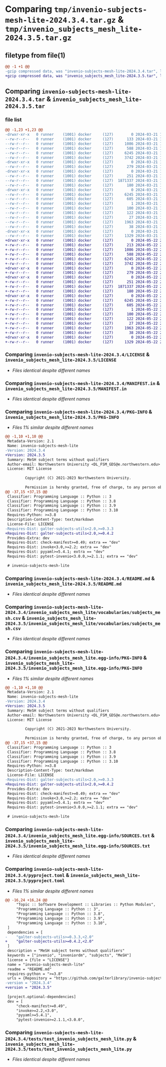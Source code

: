 # Comparing `tmp/invenio-subjects-mesh-lite-2024.3.4.tar.gz` & `tmp/invenio_subjects_mesh_lite-2024.3.5.tar.gz`

## filetype from file(1)

```diff
@@ -1 +1 @@
-gzip compressed data, was "invenio-subjects-mesh-lite-2024.3.4.tar", last modified: Thu Mar 21 19:31:41 2024, max compression
+gzip compressed data, was "invenio_subjects_mesh_lite-2024.3.5.tar", last modified: Wed May 22 20:51:48 2024, max compression
```

## Comparing `invenio-subjects-mesh-lite-2024.3.4.tar` & `invenio_subjects_mesh_lite-2024.3.5.tar`

### file list

```diff
@@ -1,23 +1,23 @@
-drwxr-xr-x   0 runner    (1001) docker     (127)        0 2024-03-21 19:31:41.499601 invenio-subjects-mesh-lite-2024.3.4/
--rw-r--r--   0 runner    (1001) docker     (127)      133 2024-03-21 19:30:35.000000 invenio-subjects-mesh-lite-2024.3.4/CHANGES.md
--rw-r--r--   0 runner    (1001) docker     (127)     1086 2024-03-21 19:30:35.000000 invenio-subjects-mesh-lite-2024.3.4/LICENSE
--rw-r--r--   0 runner    (1001) docker     (127)      588 2024-03-21 19:30:35.000000 invenio-subjects-mesh-lite-2024.3.4/MANIFEST.in
--rw-r--r--   0 runner    (1001) docker     (127)     6245 2024-03-21 19:31:41.499601 invenio-subjects-mesh-lite-2024.3.4/PKG-INFO
--rw-r--r--   0 runner    (1001) docker     (127)     3742 2024-03-21 19:30:35.000000 invenio-subjects-mesh-lite-2024.3.4/README.md
-drwxr-xr-x   0 runner    (1001) docker     (127)        0 2024-03-21 19:31:41.495602 invenio-subjects-mesh-lite-2024.3.4/invenio_subjects_mesh_lite/
--rw-r--r--   0 runner    (1001) docker     (127)      279 2024-03-21 19:30:35.000000 invenio-subjects-mesh-lite-2024.3.4/invenio_subjects_mesh_lite/__init__.py
-drwxr-xr-x   0 runner    (1001) docker     (127)        0 2024-03-21 19:31:41.495602 invenio-subjects-mesh-lite-2024.3.4/invenio_subjects_mesh_lite/vocabularies/
--rw-r--r--   0 runner    (1001) docker     (127)      251 2024-03-21 19:30:35.000000 invenio-subjects-mesh-lite-2024.3.4/invenio_subjects_mesh_lite/vocabularies/__init__.py
--rw-r--r--   0 runner    (1001) docker     (127)  1871337 2024-03-21 19:30:35.000000 invenio-subjects-mesh-lite-2024.3.4/invenio_subjects_mesh_lite/vocabularies/subjects_mesh.csv
--rw-r--r--   0 runner    (1001) docker     (127)      180 2024-03-21 19:30:35.000000 invenio-subjects-mesh-lite-2024.3.4/invenio_subjects_mesh_lite/vocabularies/vocabularies.yaml
-drwxr-xr-x   0 runner    (1001) docker     (127)        0 2024-03-21 19:31:41.499601 invenio-subjects-mesh-lite-2024.3.4/invenio_subjects_mesh_lite.egg-info/
--rw-r--r--   0 runner    (1001) docker     (127)     6245 2024-03-21 19:31:41.000000 invenio-subjects-mesh-lite-2024.3.4/invenio_subjects_mesh_lite.egg-info/PKG-INFO
--rw-r--r--   0 runner    (1001) docker     (127)      605 2024-03-21 19:31:41.000000 invenio-subjects-mesh-lite-2024.3.4/invenio_subjects_mesh_lite.egg-info/SOURCES.txt
--rw-r--r--   0 runner    (1001) docker     (127)        1 2024-03-21 19:31:41.000000 invenio-subjects-mesh-lite-2024.3.4/invenio_subjects_mesh_lite.egg-info/dependency_links.txt
--rw-r--r--   0 runner    (1001) docker     (127)      100 2024-03-21 19:31:41.000000 invenio-subjects-mesh-lite-2024.3.4/invenio_subjects_mesh_lite.egg-info/entry_points.txt
--rw-r--r--   0 runner    (1001) docker     (127)      122 2024-03-21 19:31:41.000000 invenio-subjects-mesh-lite-2024.3.4/invenio_subjects_mesh_lite.egg-info/requires.txt
--rw-r--r--   0 runner    (1001) docker     (127)       27 2024-03-21 19:31:41.000000 invenio-subjects-mesh-lite-2024.3.4/invenio_subjects_mesh_lite.egg-info/top_level.txt
--rw-r--r--   0 runner    (1001) docker     (127)     1963 2024-03-21 19:30:35.000000 invenio-subjects-mesh-lite-2024.3.4/pyproject.toml
--rw-r--r--   0 runner    (1001) docker     (127)       38 2024-03-21 19:31:41.499601 invenio-subjects-mesh-lite-2024.3.4/setup.cfg
-drwxr-xr-x   0 runner    (1001) docker     (127)        0 2024-03-21 19:31:41.495602 invenio-subjects-mesh-lite-2024.3.4/tests/
--rw-r--r--   0 runner    (1001) docker     (127)     1329 2024-03-21 19:30:35.000000 invenio-subjects-mesh-lite-2024.3.4/tests/test_invenio_subjects_mesh_lite.py
+drwxr-xr-x   0 runner    (1001) docker     (127)        0 2024-05-22 20:51:48.410470 invenio_subjects_mesh_lite-2024.3.5/
+-rw-r--r--   0 runner    (1001) docker     (127)      213 2024-05-22 20:50:35.000000 invenio_subjects_mesh_lite-2024.3.5/CHANGES.md
+-rw-r--r--   0 runner    (1001) docker     (127)     1086 2024-05-22 20:50:35.000000 invenio_subjects_mesh_lite-2024.3.5/LICENSE
+-rw-r--r--   0 runner    (1001) docker     (127)      588 2024-05-22 20:50:35.000000 invenio_subjects_mesh_lite-2024.3.5/MANIFEST.in
+-rw-r--r--   0 runner    (1001) docker     (127)     6245 2024-05-22 20:51:48.410470 invenio_subjects_mesh_lite-2024.3.5/PKG-INFO
+-rw-r--r--   0 runner    (1001) docker     (127)     3742 2024-05-22 20:50:35.000000 invenio_subjects_mesh_lite-2024.3.5/README.md
+drwxr-xr-x   0 runner    (1001) docker     (127)        0 2024-05-22 20:51:48.406470 invenio_subjects_mesh_lite-2024.3.5/invenio_subjects_mesh_lite/
+-rw-r--r--   0 runner    (1001) docker     (127)      279 2024-05-22 20:50:35.000000 invenio_subjects_mesh_lite-2024.3.5/invenio_subjects_mesh_lite/__init__.py
+drwxr-xr-x   0 runner    (1001) docker     (127)        0 2024-05-22 20:51:48.410470 invenio_subjects_mesh_lite-2024.3.5/invenio_subjects_mesh_lite/vocabularies/
+-rw-r--r--   0 runner    (1001) docker     (127)      251 2024-05-22 20:50:35.000000 invenio_subjects_mesh_lite-2024.3.5/invenio_subjects_mesh_lite/vocabularies/__init__.py
+-rw-r--r--   0 runner    (1001) docker     (127)  1871337 2024-05-22 20:50:35.000000 invenio_subjects_mesh_lite-2024.3.5/invenio_subjects_mesh_lite/vocabularies/subjects_mesh.csv
+-rw-r--r--   0 runner    (1001) docker     (127)      180 2024-05-22 20:50:35.000000 invenio_subjects_mesh_lite-2024.3.5/invenio_subjects_mesh_lite/vocabularies/vocabularies.yaml
+drwxr-xr-x   0 runner    (1001) docker     (127)        0 2024-05-22 20:51:48.410470 invenio_subjects_mesh_lite-2024.3.5/invenio_subjects_mesh_lite.egg-info/
+-rw-r--r--   0 runner    (1001) docker     (127)     6245 2024-05-22 20:51:48.000000 invenio_subjects_mesh_lite-2024.3.5/invenio_subjects_mesh_lite.egg-info/PKG-INFO
+-rw-r--r--   0 runner    (1001) docker     (127)      605 2024-05-22 20:51:48.000000 invenio_subjects_mesh_lite-2024.3.5/invenio_subjects_mesh_lite.egg-info/SOURCES.txt
+-rw-r--r--   0 runner    (1001) docker     (127)        1 2024-05-22 20:51:48.000000 invenio_subjects_mesh_lite-2024.3.5/invenio_subjects_mesh_lite.egg-info/dependency_links.txt
+-rw-r--r--   0 runner    (1001) docker     (127)      100 2024-05-22 20:51:48.000000 invenio_subjects_mesh_lite-2024.3.5/invenio_subjects_mesh_lite.egg-info/entry_points.txt
+-rw-r--r--   0 runner    (1001) docker     (127)      122 2024-05-22 20:51:48.000000 invenio_subjects_mesh_lite-2024.3.5/invenio_subjects_mesh_lite.egg-info/requires.txt
+-rw-r--r--   0 runner    (1001) docker     (127)       27 2024-05-22 20:51:48.000000 invenio_subjects_mesh_lite-2024.3.5/invenio_subjects_mesh_lite.egg-info/top_level.txt
+-rw-r--r--   0 runner    (1001) docker     (127)     1963 2024-05-22 20:50:35.000000 invenio_subjects_mesh_lite-2024.3.5/pyproject.toml
+-rw-r--r--   0 runner    (1001) docker     (127)       38 2024-05-22 20:51:48.410470 invenio_subjects_mesh_lite-2024.3.5/setup.cfg
+drwxr-xr-x   0 runner    (1001) docker     (127)        0 2024-05-22 20:51:48.410470 invenio_subjects_mesh_lite-2024.3.5/tests/
+-rw-r--r--   0 runner    (1001) docker     (127)     1329 2024-05-22 20:50:35.000000 invenio_subjects_mesh_lite-2024.3.5/tests/test_invenio_subjects_mesh_lite.py
```

### Comparing `invenio-subjects-mesh-lite-2024.3.4/LICENSE` & `invenio_subjects_mesh_lite-2024.3.5/LICENSE`

 * *Files identical despite different names*

### Comparing `invenio-subjects-mesh-lite-2024.3.4/MANIFEST.in` & `invenio_subjects_mesh_lite-2024.3.5/MANIFEST.in`

 * *Files identical despite different names*

### Comparing `invenio-subjects-mesh-lite-2024.3.4/PKG-INFO` & `invenio_subjects_mesh_lite-2024.3.5/PKG-INFO`

 * *Files 1% similar despite different names*

```diff
@@ -1,10 +1,10 @@
 Metadata-Version: 2.1
 Name: invenio-subjects-mesh-lite
-Version: 2024.3.4
+Version: 2024.3.5
 Summary: MeSH subject terms without qualifiers
 Author-email: Northwestern University <DL_FSM_GDS@e.northwestern.edu>
 License: MIT License
         
         Copyright (C) 2021-2023 Northwestern University.
         
         Permission is hereby granted, free of charge, to any person obtaining a copy of
@@ -37,15 +37,15 @@
 Classifier: Programming Language :: Python :: 3
 Classifier: Programming Language :: Python :: 3.8
 Classifier: Programming Language :: Python :: 3.9
 Classifier: Programming Language :: Python :: 3.10
 Requires-Python: >=3.8
 Description-Content-Type: text/markdown
 License-File: LICENSE
-Requires-Dist: galter-subjects-utils<2.0,>=0.3.3
+Requires-Dist: galter-subjects-utils<2.0,>=0.4.2
 Provides-Extra: dev
 Requires-Dist: check-manifest>=0.49; extra == "dev"
 Requires-Dist: invoke<3.0,>=2.2; extra == "dev"
 Requires-Dist: pyyaml>=5.4.1; extra == "dev"
 Requires-Dist: pytest-invenio<3.0.0,>=2.1.1; extra == "dev"
 
 # invenio-subjects-mesh-lite
```

### Comparing `invenio-subjects-mesh-lite-2024.3.4/README.md` & `invenio_subjects_mesh_lite-2024.3.5/README.md`

 * *Files identical despite different names*

### Comparing `invenio-subjects-mesh-lite-2024.3.4/invenio_subjects_mesh_lite/vocabularies/subjects_mesh.csv` & `invenio_subjects_mesh_lite-2024.3.5/invenio_subjects_mesh_lite/vocabularies/subjects_mesh.csv`

 * *Files identical despite different names*

### Comparing `invenio-subjects-mesh-lite-2024.3.4/invenio_subjects_mesh_lite.egg-info/PKG-INFO` & `invenio_subjects_mesh_lite-2024.3.5/invenio_subjects_mesh_lite.egg-info/PKG-INFO`

 * *Files 1% similar despite different names*

```diff
@@ -1,10 +1,10 @@
 Metadata-Version: 2.1
 Name: invenio-subjects-mesh-lite
-Version: 2024.3.4
+Version: 2024.3.5
 Summary: MeSH subject terms without qualifiers
 Author-email: Northwestern University <DL_FSM_GDS@e.northwestern.edu>
 License: MIT License
         
         Copyright (C) 2021-2023 Northwestern University.
         
         Permission is hereby granted, free of charge, to any person obtaining a copy of
@@ -37,15 +37,15 @@
 Classifier: Programming Language :: Python :: 3
 Classifier: Programming Language :: Python :: 3.8
 Classifier: Programming Language :: Python :: 3.9
 Classifier: Programming Language :: Python :: 3.10
 Requires-Python: >=3.8
 Description-Content-Type: text/markdown
 License-File: LICENSE
-Requires-Dist: galter-subjects-utils<2.0,>=0.3.3
+Requires-Dist: galter-subjects-utils<2.0,>=0.4.2
 Provides-Extra: dev
 Requires-Dist: check-manifest>=0.49; extra == "dev"
 Requires-Dist: invoke<3.0,>=2.2; extra == "dev"
 Requires-Dist: pyyaml>=5.4.1; extra == "dev"
 Requires-Dist: pytest-invenio<3.0.0,>=2.1.1; extra == "dev"
 
 # invenio-subjects-mesh-lite
```

### Comparing `invenio-subjects-mesh-lite-2024.3.4/invenio_subjects_mesh_lite.egg-info/SOURCES.txt` & `invenio_subjects_mesh_lite-2024.3.5/invenio_subjects_mesh_lite.egg-info/SOURCES.txt`

 * *Files identical despite different names*

### Comparing `invenio-subjects-mesh-lite-2024.3.4/pyproject.toml` & `invenio_subjects_mesh_lite-2024.3.5/pyproject.toml`

 * *Files 1% similar despite different names*

```diff
@@ -16,24 +16,24 @@
     "Topic :: Software Development :: Libraries :: Python Modules",
     "Programming Language :: Python :: 3",
     "Programming Language :: Python :: 3.8",
     "Programming Language :: Python :: 3.9",
     "Programming Language :: Python :: 3.10",
 ]
 dependencies = [
-    "galter-subjects-utils>=0.3.3,<2.0"
+    "galter-subjects-utils>=0.4.2,<2.0"
 ]
 description = "MeSH subject terms without qualifiers"
 keywords = ["invenio", "inveniordm", "subjects", "MeSH"]
 license = {file = "LICENSE"}
 name = "invenio-subjects-mesh-lite"
 readme = "README.md"
 requires-python = ">=3.8"
 urls = {Repository = "https://github.com/galterlibrary/invenio-subjects-mesh-lite"}
-version = "2024.3.4"
+version = "2024.3.5"
 
 [project.optional-dependencies]
 dev = [
     "check-manifest>=0.49",
     "invoke>=2.2,<3.0",
     "pyyaml>=5.4.1",
     "pytest-invenio>=2.1.1,<3.0.0",
```

### Comparing `invenio-subjects-mesh-lite-2024.3.4/tests/test_invenio_subjects_mesh_lite.py` & `invenio_subjects_mesh_lite-2024.3.5/tests/test_invenio_subjects_mesh_lite.py`

 * *Files identical despite different names*

